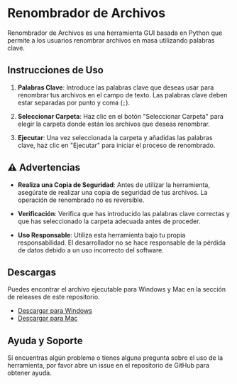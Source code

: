 # Renombrador de Archivos

Renombrador de Archivos es una herramienta GUI basada en Python que permite a los usuarios renombrar archivos en masa utilizando palabras clave.

## Instrucciones de Uso

1. **Palabras Clave**: Introduce las palabras clave que deseas usar para renombrar tus archivos en el campo de texto. Las palabras clave deben estar separadas por punto y coma (`;`).

2. **Seleccionar Carpeta**: Haz clic en el botón "Seleccionar Carpeta" para elegir la carpeta donde están los archivos que deseas renombrar.

3. **Ejecutar**: Una vez seleccionada la carpeta y añadidas las palabras clave, haz clic en "Ejecutar" para iniciar el proceso de renombrado.

## ⚠️ Advertencias

- **Realiza una Copia de Seguridad**: Antes de utilizar la herramienta, asegúrate de realizar una copia de seguridad de tus archivos. La operación de renombrado no es reversible.

- **Verificación**: Verifica que has introducido las palabras clave correctas y que has seleccionado la carpeta adecuada antes de proceder.

- **Uso Responsable**: Utiliza esta herramienta bajo tu propia responsabilidad. El desarrollador no se hace responsable de la pérdida de datos debido a un uso incorrecto del software.

## Descargas

Puedes encontrar el archivo ejecutable para Windows y Mac en la sección de releases de este repositorio.

- [Descargar para Windows](https://github.com/MarioMMJ/renombrador_archivos/releases/download/v1.0.1/windows.zip)
- [Descargar para Mac](https://github.com/MarioMMJ/renombrador_archivos/releases/download/v1.0.1/macos.zip)



## Ayuda y Soporte

Si encuentras algún problema o tienes alguna pregunta sobre el uso de la herramienta, por favor abre un issue en el repositorio de GitHub para obtener ayuda.
